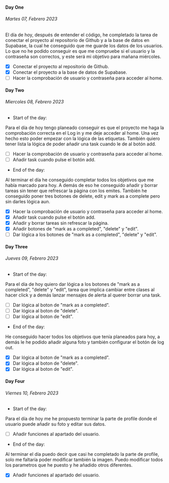 #### Day One

###### Martes 07, Febrero 2023

El día de hoy, después de entender el código, he completado la tarea de conectar el proyecto al repositorio de Github y a la base de datos en Supabase, la cual he conseguido que me guarde los datos de los usuarios. Lo que no he podido conseguir es que me compruebe si el usuario y la contraseña son correctos, y este será mi objetivo para mañana miércoles.

- [x] Conectar el proyecto al repositorio de Github.
- [x] Conectar el proyecto a la base de datos de Supabase.
- [ ] Hacer la comprobación de usuario y contraseña para acceder al home.

#### Day Two

###### Miercoles 08, Febrero 2023

- Start of the day:

Para el día de hoy tengo planeado conseguir es que el proyecto me haga la comprobación correcta en el Log in y me deje acceder al home. Una vez hecho esto poder empezar con la lógica de las etiquetas. También quiero tener lista la lógica de poder añadir una task cuando le de al botón add.

- [ ] Hacer la comprobación de usuario y contraseña para acceder al home.
- [ ] Añadir task cuando pulse el botón add.

- End of the day:

Al terminar el día he conseguido completar todos los objetivos que me había marcado para hoy. A demás de eso he conseguido añadir y borrar tareas sin tener que refrescar la pàgina con los emites. También he conseguido poner tres botones de delete, edit y mark as a complete pero sin darles lógica aun.

- [x] Hacer la comprobación de usuario y contraseña para acceder al home.
- [x] Añadir task cuando pulse el botón add.
- [x] Añadir y borrar tareas sin refrescar la página.
- [x] Añadir botones de "mark as a completed", "delete" y "edit".
- [ ] Dar lógica a los botones de "mark as a completed", "delete" y "edit".

#### Day Three

###### Jueves 09, Febrero 2023

- Start of the day:

Para el día de hoy quiero dar lógica a los botones de "mark as a completed", "delete" y "edit", tarea que implica cambiar entre clases al hacer click y a demás lanzar mensajes de alerta al querer borrar una task.

- [ ] Dar lógica al boton de "mark as a completed".
- [ ] Dar lógica al boton de "delete".
- [ ] Dar lógica al boton de "edit".

- End of the day:

He conseguido hacer todos los objetivos que tenía planeados para hoy, a demás le he podido añadir alguna foto y también configurar el botón de log out.

- [x] Dar lógica al boton de "mark as a completed".
- [x] Dar lógica al boton de "delete".
- [x] Dar lógica al boton de "edit".

#### Day Four

###### Viernes 10, Febrero 2023

- Start of the day:

Para el día de hoy me he propuesto terminar la parte de profile donde el usuario puede añadir su foto y editar sus datos.

- [ ] Añadir funciones al apartado del usuario.

- End of the day:

Al terminar el día puedo decir que casi he completado la parte de profile, solo me faltaría poder modificar también la imagen. Puedo modificar todos los parametros que he puesto y he añadido otros diferentes.

- [x] Añadir funciones al apartado del usuario.
